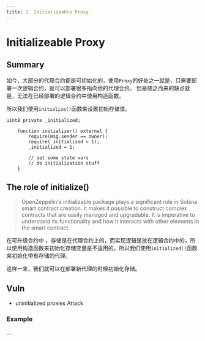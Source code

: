 ```yaml
---
title: 1. Initializeable Proxy
---
```

# Initializeable Proxy
## Summary

如今，大部分的代理合约都是可初始化的，使用`Proxy`的好处之一就是，只需要部署一次逻辑合约，就可以部署很多指向他的代理合约。
但是随之而来的缺点就是，无法在已经部署的逻辑合约中使用构造函数。

所以我们使用`initialize()`函数来设置初始存储值。

```solidity showLineNumbers
uint8 private _initialized;

    function initializer() external {
        require(msg.sender == owner);
        require(_initialized < 1);
        _initialized = 1;

        // set some state vars
        // do initialization stuff
    }
```
## The role of initialize()
> OpenZeppelin's initializable package plays a significant role in Solana smart contract creation. It makes it possible to construct complex contracts that are easily managed and upgradable. It is imperative to understand its functionality and how it interacts with other elements in the smart contract.

在可升级合约中 ，存储是在代理合约上的，而实现逻辑是放在逻辑合约中的，所以使用构造函数来初始化存储变量是不适用的。所以我们使用`initialized()`函数来初始化带有存储的代理。

这样一来，我们就可以在部署新代理的时候初始化存储。

## Vuln

- uninitialized proxies Attack

### Example

...